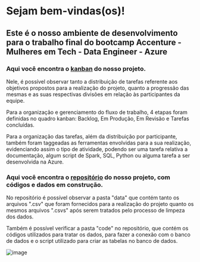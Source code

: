 # Sejam bem-vindas(os)!

## Este é o nosso ambiente de desenvolvimento para o trabalho final do bootcamp Accenture - Mulheres em Tech - Data Engineer - Azure

### Aqui você encontra o [kanban](https://github.com/orgs/Accenture-Data-Engineer/projects/2) do nosso projeto. 

Nele, é possível observar tanto a distribuição de tarefas referente aos objetivos propostos para a realização do projeto, quanto a progressão das mesmas e as suas respectivas divisões em relação às participantes da equipe. 

Para a organização e gerenciamento do fluxo de trabalho, 4 etapas foram definidas no quadro kanban: Backlog, Em Produção, Em Revisão e Tarefas concluídas.

Para a organização das tarefas, além da distribuição por participante, também foram taggeadas as ferramentas envolvidas para a sua realização, evidenciando assim o tipo de atividade, podendo ser uma tarefa relativa a documentação, algum script de Spark, SQL, Python ou alguma tarefa a ser desenvolvida na Azure. 

### Aqui você encontra o [repositório](https://github.com/Accenture-Data-Engineer/Trabalho-final-grupo2) do nosso projeto, com códigos e dados em construção.

No repositório é possível observar a pasta "data" que contém tanto os arquivos ".csv" que foram fornecidos para a realização do projeto quanto os mesmos arquivos ".csvs" após serem tratados pelo processo de limpeza dos dados. 

Também é possível verificar a pasta "code" no repositório, que contém os códigos utilizados para tratar os dados, para fazer a conexão com o banco de dados e o script utilizado para criar as tabelas no banco de dados.

![image](https://images.ctfassets.net/s5uo95nf6njh/1sPckZCyFnU2h8b8CwohdU/8647f46b8fd443fb5d748b46b857b21a/women-in-tech-python-hero.jpg?w=2000&fm=jpg)


